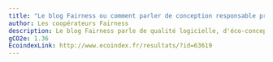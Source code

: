 ```yaml
---
title: "Le blog Fairness ou comment parler de conception responsable projets Web et mobiles"
author: Les coopérateurs Fairness
description: Le blog Fairness parle de qualité logicielle, d'éco-conception et d'expérience utilisateur (UX), de limiter les gâchis à travers le Lean et l'agile et de tout ce qu'on aime bien dans notre métier et ailleurs.
gCO2e: 1.36
EcoindexLink: http://www.ecoindex.fr/resultats/?id=63619
---
```

